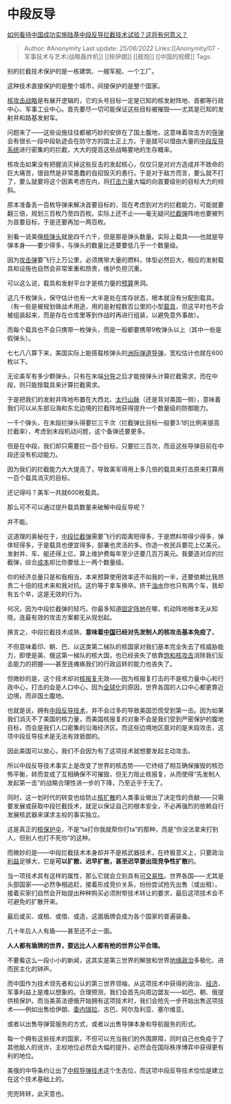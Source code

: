 # 中段反导
[如何看待中国成功实施陆基中段反导拦截技术试验？这将有何意义？](https://www.zhihu.com/question/538511702/answer/2536105645)

> Author: #Anonymity
> Last update: *25/06/2022*
> Links:[[Anonymity/07 - 军事技术与艺术/战略轰炸机]] [[核伊朗]] [[舰炮]] [[中国的规模]]
> Tags:

别的拦截技术保护的是一栋建筑、一艘军舰、一个工厂。

这种技术直接保护的是整个城市，间接保护的是整个国家。

[核攻击战略](https://www.zhihu.com/search?q=%E6%A0%B8%E6%94%BB%E5%87%BB%E6%88%98%E7%95%A5&search_source=Entity&hybrid_search_source=Entity&hybrid_search_extra=%7B%22sourceType%22%3A%22answer%22%2C%22sourceId%22%3A2536105645%7D)是有展开逻辑的，它的头号目标一定是已知的核发射阵地、首都等行政中心、军事工业中心。首先要尽一切可能保证这些目标被摧毁——尤其是已知的发射井和路基发射车。

问题来了——这些设施往往都被巧妙的安排在了国土腹地，这意味着攻击方的[导弹](https://www.zhihu.com/search?q=%E5%AF%BC%E5%BC%B9&search_source=Entity&hybrid_search_source=Entity&hybrid_search_extra=%7B%22sourceType%22%3A%22answer%22%2C%22sourceId%22%3A2536105645%7D)会有很长一段中段轨迹会在防守方的国土正上方。于是就可以借由大量的[中段反导系统](https://www.zhihu.com/search?q=%E4%B8%AD%E6%AE%B5%E5%8F%8D%E5%AF%BC%E7%B3%BB%E7%BB%9F&search_source=Entity&hybrid_search_source=Entity&hybrid_search_extra=%7B%22sourceType%22%3A%22answer%22%2C%22sourceId%22%3A2536105645%7D)进行密集的的拦截，大大的提高这些战略要地的生存概率。

核攻击如果没有把握消灭掉这些反击的发起核心，仅仅只是对对方造成并不致命的巨大痛苦，很自然是非常愚蠢的自招毁灭的愚行。于是对于敌方而言，要么就不打了，要么就要将这个因素考虑在内，将[打击力量](https://www.zhihu.com/search?q=%E6%89%93%E5%87%BB%E5%8A%9B%E9%87%8F&search_source=Entity&hybrid_search_source=Entity&hybrid_search_extra=%7B%22sourceType%22%3A%22answer%22%2C%22sourceId%22%3A2536105645%7D)大幅的向首要级别的目标大力的倾斜。

原本准备丢一百枚导弹来解决首要目标的，现在考虑到对方的拦截能力，可能就要翻三倍，规划三百枚乃至四百枚。实际上还不止——毫无疑问[拦截弹](https://www.zhihu.com/search?q=%E6%8B%A6%E6%88%AA%E5%BC%B9&search_source=Entity&hybrid_search_source=Entity&hybrid_search_extra=%7B%22sourceType%22%3A%22answer%22%2C%22sourceId%22%3A2536105645%7D)阵地也要被列为首要目标，于是还要再加一两百枚。

别看一说美俄[核弹头](https://www.zhihu.com/search?q=%E6%A0%B8%E5%BC%B9%E5%A4%B4&search_source=Entity&hybrid_search_source=Entity&hybrid_search_extra=%7B%22sourceType%22%3A%22answer%22%2C%22sourceId%22%3A2536105645%7D)就是四千六千，但是那是弹头数量。实际上载具——也就是导弹本身——要少得多，与弹头的数量比还要要低几乎一个数量级。

因为[攻击弹](https://www.zhihu.com/search?q=%E6%94%BB%E5%87%BB%E5%BC%B9&search_source=Entity&hybrid_search_source=Entity&hybrid_search_extra=%7B%22sourceType%22%3A%22answer%22%2C%22sourceId%22%3A2536105645%7D)要飞行上万公里，必须携带大量的燃料，体型必然巨大，相应的发射载具和设施也自然会非常笨重和昂贵，维护负担沉重。

可以这么说，载具和发射平台才是核力量的[预算](https://www.zhihu.com/search?q=%E9%A2%84%E7%AE%97&search_source=Entity&hybrid_search_source=Entity&hybrid_search_extra=%7B%22sourceType%22%3A%22answer%22%2C%22sourceId%22%3A2536105645%7D)黑洞。

这几千枚弹头，保守估计也有一大半是处在库存状态，根本就没有分配到载具。（有一些是被规划做战术用途，用的是射程数百公里的小型[载具](https://www.zhihu.com/search?q=%E8%BD%BD%E5%85%B7&search_source=Entity&hybrid_search_source=Entity&hybrid_search_extra=%7B%22sourceType%22%3A%22answer%22%2C%22sourceId%22%3A2536105645%7D)，但这平时也不会被组装起来，而是存在仓库里等到作战时再进行组装，以避免意外事故）。

而每个载具也不会只携带一枚弹头，而是一般都要携带9枚弹头以上（其中一些是假弹头）。

七七八八算下来，美国实际上能搭载核弹头的[洲际弹道导弹](https://www.zhihu.com/search?q=%E6%B4%B2%E9%99%85%E5%BC%B9%E9%81%93%E5%AF%BC%E5%BC%B9&search_source=Entity&hybrid_search_source=Entity&hybrid_search_extra=%7B%22sourceType%22%3A%22answer%22%2C%22sourceId%22%3A2536105645%7D)，宽松估计也就在600枚以下。

无论美军有多少颗弹头，只有在末端[分导](https://www.zhihu.com/search?q=%E5%88%86%E5%AF%BC&search_source=Entity&hybrid_search_source=Entity&hybrid_search_extra=%7B%22sourceType%22%3A%22answer%22%2C%22sourceId%22%3A2536105645%7D)之后才能按弹头计算拦截需求，而在中段，则只能按载具来计算拦截需求。

于是把我们的发射井阵地布置在大西北、[太行山脉](https://www.zhihu.com/search?q=%E5%A4%AA%E8%A1%8C%E5%B1%B1%E8%84%89&search_source=Entity&hybrid_search_source=Entity&hybrid_search_extra=%7B%22sourceType%22%3A%22answer%22%2C%22sourceId%22%3A2536105645%7D)（还是背对美国一侧），意味着我们可以从东部沿海和东北边境的拦截阵地获得提升一个数量级的防御能力。

一千个弹头，在末段拦弹头得要拦三千次（拦截弹比目标一般要3:1的比例来提高拦截率），考虑到末段机动问题，这个备弹还要更多。

但是在中段，我们却只需要拦一百个目标，只要拦三百次，而且这些导弹目前在中段还没有机动能力。

因为我们的拦截能力大大提高了，导致美军得用上多几倍的载具来打击原来打算用一百个载具消灭的目标。

还记得吗？美军一共就600枚载具。

那么可不可以通过提升载具数量来破解中段反导呢？

并不能。

这道理的奥秘在于，[中段拦截弹](https://www.zhihu.com/search?q=%E4%B8%AD%E6%AE%B5%E6%8B%A6%E6%88%AA%E5%BC%B9&search_source=Entity&hybrid_search_source=Entity&hybrid_search_extra=%7B%22sourceType%22%3A%22answer%22%2C%22sourceId%22%3A2536105645%7D)需要飞行的距离短得多，于是燃料带得少得多，弹体轻得多，于是载具也便宜得多，部署也灵活的多。你造一枚民兵要花上亿美元，发射井、车、艇还得上亿，算上维护费每年至少还要几百万美元。我要造对应的拦截弹，综合[成本](https://www.zhihu.com/search?q=%E6%88%90%E6%9C%AC&search_source=Entity&hybrid_search_source=Entity&hybrid_search_extra=%7B%22sourceType%22%3A%22answer%22%2C%22sourceId%22%3A2536105645%7D)却比你要低上一两个数量级。

你的经济总量只是和我相当，本来预算使用效率还不如我的一半，还要依赖比我昂贵二十倍的技术来和我对抗。这约等于拿车换卒。挤干[油水](https://www.zhihu.com/search?q=%E6%B2%B9%E6%B0%B4&search_source=Entity&hybrid_search_source=Entity&hybrid_search_extra=%7B%22sourceType%22%3A%22answer%22%2C%22sourceId%22%3A2536105645%7D)你也只有两个车，我却有五个卒，这是无效的行为。

何况，因为中段拦截弹的轻巧，你最多知道[固定阵地](https://www.zhihu.com/search?q=%E5%9B%BA%E5%AE%9A%E9%98%B5%E5%9C%B0&search_source=Entity&hybrid_search_source=Entity&hybrid_search_extra=%7B%22sourceType%22%3A%22answer%22%2C%22sourceId%22%3A2536105645%7D)在哪，机动阵地根本无从知晓，连最有效的攻击方案都无从规划起。

换言之，中段拦截技术成熟，**意味着[中国](https://www.zhihu.com/search?q=%E4%B8%AD%E5%9B%BD&search_source=Entity&hybrid_search_source=Entity&hybrid_search_extra=%7B%22sourceType%22%3A%22answer%22%2C%22sourceId%22%3A2536105645%7D)已经对先发制人的核攻击基本免疫了**。

不但意味着印、朝、巴、以这类第二梯队的核国家对我们基本完全失去了核威胁能力，即使是美、俄这第一梯队的核大国，也已经丧失了依靠[饱和核攻击](https://www.zhihu.com/search?q=%E9%A5%B1%E5%92%8C%E6%A0%B8%E6%94%BB%E5%87%BB&search_source=Entity&hybrid_search_source=Entity&hybrid_search_extra=%7B%22sourceType%22%3A%22answer%22%2C%22sourceId%22%3A2536105645%7D)消除我们反击能力的把握——甚至连瘫痪我们的行政运转的能力也丧失了。

但微妙的是，这个技术却对[核报复](https://www.zhihu.com/search?q=%E6%A0%B8%E6%8A%A5%E5%A4%8D&search_source=Entity&hybrid_search_source=Entity&hybrid_search_extra=%7B%22sourceType%22%3A%22answer%22%2C%22sourceId%22%3A2536105645%7D)无效——因为核报复打击的不是核力量中心和行政中心，打击的会是人口中心，因为[全球化](https://www.zhihu.com/search?q=%E5%85%A8%E7%90%83%E5%8C%96&search_source=Entity&hybrid_search_source=Entity&hybrid_search_extra=%7B%22sourceType%22%3A%22answer%22%2C%22sourceId%22%3A2536105645%7D)的原因，世界各国的人口中心都更靠近边境，而非国土腹地。

也就是说，拥有[中段反导技术](https://www.zhihu.com/search?q=%E4%B8%AD%E6%AE%B5%E5%8F%8D%E5%AF%BC%E6%8A%80%E6%9C%AF&search_source=Entity&hybrid_search_source=Entity&hybrid_search_extra=%7B%22sourceType%22%3A%22answer%22%2C%22sourceId%22%3A2536105645%7D)，并不会过多的导致美国恐慌受到第一击。因为如果我们消灭不了美国的核力量，而美国核报复的对象不会是我们受到严密保护的腹地目标，而会是我们人口密集的沿海经济区。而这些边境地区面对的是末段攻击，这项中段反导技术是无法有效抵御的。

因此美国可以放心，我们不会因为有了这项技术就想要发起主动攻击。

所以中段反导技术事实上是改变了世界的核态势——它终结了相互确保摧毁的核恐怖平衡，转而变成了互相确保不可摧毁，但无力阻止核报复，从而使得“先发制人发起第一击”的战略合理性进一步的下降，乃至近乎于无了。

同时，这一划时代的转变也给防止[核扩散](https://www.zhihu.com/search?q=%E6%A0%B8%E6%89%A9%E6%95%A3&search_source=Entity&hybrid_search_source=Entity&hybrid_search_extra=%7B%22sourceType%22%3A%22answer%22%2C%22sourceId%22%3A2536105645%7D)的人类事业做出了决定性的贡献——只需要发展或获取中段拦截技术，就足以保证自己的根本安全，不必再强烈的依赖自行发展核武器来谋求主权的事实独立。

这是真正的[核保护伞](https://www.zhihu.com/search?q=%E6%A0%B8%E4%BF%9D%E6%8A%A4%E4%BC%9E&search_source=Entity&hybrid_search_source=Entity&hybrid_search_extra=%7B%22sourceType%22%3A%22answer%22%2C%22sourceId%22%3A2536105645%7D)，不是“ta打你我就帮你打ta”的那种，而是“你没法拿来打别人，但别人也打不死你”的这种。

而微妙的是——中段拦截技术本身却并不是核武器技术，在终极意义上，只要政治[利益](https://www.zhihu.com/search?q=%E5%88%A9%E7%9B%8A&search_source=Entity&hybrid_search_source=Entity&hybrid_search_extra=%7B%22sourceType%22%3A%22answer%22%2C%22sourceId%22%3A2536105645%7D)足够大，它是**可以扩散、迟早扩散，甚至迟早要出现竞争性扩散**的。

当一项技术具有这样的属性，那么它就会立刻具有[可交易性](https://www.zhihu.com/search?q=%E5%8F%AF%E4%BA%A4%E6%98%93%E6%80%A7&search_source=Entity&hybrid_search_source=Entity&hybrid_search_extra=%7B%22sourceType%22%3A%22answer%22%2C%22sourceId%22%3A2536105645%7D)。世界各国——尤其是头部国家——必然争相追赶，接着形成竞价关系，纷纷尝试抢先出售（或出租）。接着买家们自然会开始提出种种购买必须附带技术转让的要求，最后这项技术会不可避免的扩散开来。

最后或买、或租、或借、或造，这面盾牌会成为各个国家的普遍装备。

几十年后人人有盾——甚至还不止一面。

**人人都有盾牌的世界，要远比人人都有枪的世界公平合理。**

不要看这么一段小小的新闻，这其实是第三世界的解放和世界[地缘政治](https://www.zhihu.com/search?q=%E5%9C%B0%E7%BC%98%E6%94%BF%E6%B2%BB&search_source=Entity&hybrid_search_source=Entity&hybrid_search_extra=%7B%22sourceType%22%3A%22answer%22%2C%22sourceId%22%3A2536105645%7D)多极化、进而民主化的钟声。

而中国作为技术领先者和公认的第三世界领袖，从这项技术中获得的政治、[经济](https://www.zhihu.com/search?q=%E7%BB%8F%E6%B5%8E&search_source=Entity&hybrid_search_source=Entity&hybrid_search_extra=%7B%22sourceType%22%3A%22answer%22%2C%22sourceId%22%3A2536105645%7D)、军事利益上是难以想象的。合理预测，我们会首先向周边盟友——如巴、朝、俄提供核保护。而当美英法德俄开始拥有这项技术时，我们会抢先一步开始出售这项技术——例如出售给伊朗、[委内瑞拉](https://www.zhihu.com/search?q=%E5%A7%94%E5%86%85%E7%91%9E%E6%8B%89&search_source=Entity&hybrid_search_source=Entity&hybrid_search_extra=%7B%22sourceType%22%3A%22answer%22%2C%22sourceId%22%3A2536105645%7D)、古巴、阿尔及利亚、塞尔维亚。

或者以出售导弹营服务的方式，或者以出售导弹本身和导航服务的形式。

每一个拥有这些技术的国家，不但可以充当我们的外围屏障，同时自己也免疫于了其他敌人的讹诈，主权地位必然会大幅的提升，必然会在国际秩序博弈中获得更有利的地位。

美俄的中导条约让出了[中程导弹技术](https://www.zhihu.com/search?q=%E4%B8%AD%E7%A8%8B%E5%AF%BC%E5%BC%B9%E6%8A%80%E6%9C%AF&search_source=Entity&hybrid_search_source=Entity&hybrid_search_extra=%7B%22sourceType%22%3A%22answer%22%2C%22sourceId%22%3A2536105645%7D)这个生态位，而这项中段反导技术恰恰是建立在这个技术基础上的。

兜兜转转，此天意也。
